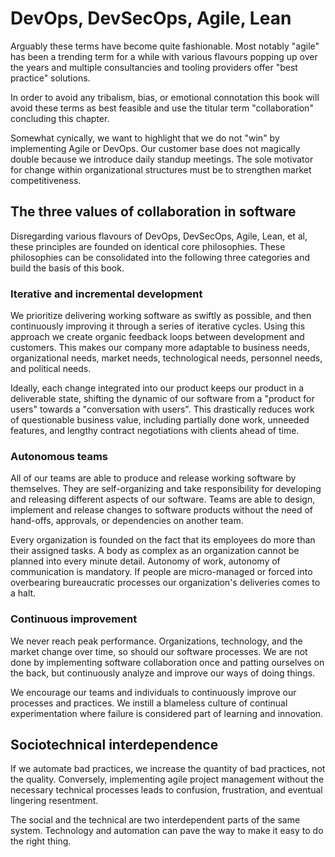 # DevOps, DevSecOps, Agile, Lean

Arguably these terms have become quite fashionable. Most notably "agile" has been a trending term for a while with various flavours popping up over the years and multiple consultancies and tooling providers offer "best practice" solutions.

In order to avoid any tribalism, bias, or emotional connotation this book will avoid these terms as best feasible and use the titular term "collaboration" concluding this chapter.

Somewhat cynically, we want to highlight that we do not "win" by implementing Agile or DevOps. Our customer base does not magically double because we introduce daily standup meetings. The sole motivator for change within organizational structures must be to strengthen market competitiveness.

## The three values of collaboration in software

Disregarding various flavours of DevOps, DevSecOps, Agile, Lean, et al, these principles are founded on identical core philosophies. These philosophies can be consolidated into the following three categories and build the basis of this book.

### Iterative and incremental development

We prioritize delivering working software as swiftly as possible, and then continuously improving it through a series of iterative cycles. Using this approach we create organic feedback loops between development and customers. This makes our company more adaptable to business needs, organizational needs, market needs, technological needs, personnel needs, and political needs.

Ideally, each change integrated into our product keeps our product in a deliverable state, shifting the dynamic of our software from a "product for users" towards a "conversation with users". This drastically reduces work of questionable business value, including partially done work, unneeded features, and lengthy contract negotiations with clients ahead of time.

### Autonomous teams

All of our teams are able to produce and release working software by themselves. They are self-organizing and take responsibility for developing and releasing different aspects of our software. Teams are able to design, implement and release changes to software products without the need of hand-offs, approvals, or dependencies on another team. 

Every organization is founded on the fact that its employees do more than their assigned tasks. A body as complex as an organization cannot be planned into every minute detail. Autonomy of work, autonomy of communication is mandatory. If people are micro-managed or forced into overbearing bureaucratic processes our organization's deliveries comes to a halt.

### Continuous improvement

We never reach peak performance. Organizations, technology, and the market change over time, so should our software processes. We are not done by implementing software collaboration once and patting ourselves on the back, but continuously analyze and improve our ways of doing things.

We encourage our teams and individuals to continuously improve our processes and practices. We instill a blameless culture of continual experimentation where failure is considered part of learning and innovation.

## Sociotechnical interdependence

If we automate bad practices, we increase the quantity of bad practices, not the quality. Conversely, implementing agile project management without the necessary technical processes leads to confusion, frustration, and eventual lingering resentment. 

<!-- vale alex.Condescending = NO -->
The social and the technical are two interdependent parts of the same system. Technology and automation can pave the way to make it easy to do the right thing.
<!-- vale alex.Condescending = YES -->
